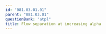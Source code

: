 ```yaml
---
id: "081.03.01.01"
parent: "081.03.01"
questionBank: "atpl"
title: Flow separation at increasing alpha
---
```

